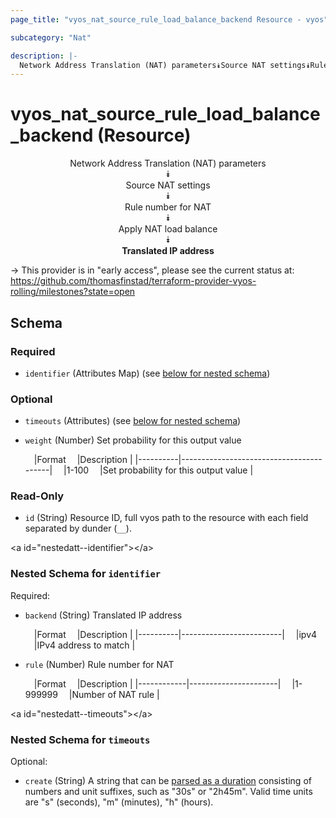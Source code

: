 ```yaml
---
page_title: "vyos_nat_source_rule_load_balance_backend Resource - vyos"

subcategory: "Nat"

description: |- 
  Network Address Translation (NAT) parameters⯯Source NAT settings⯯Rule number for NAT⯯Apply NAT load balance⯯Translated IP address
---
```


# vyos_nat_source_rule_load_balance_backend (Resource)
<center>

Network Address Translation (NAT) parameters  
⯯  
Source NAT settings  
⯯  
Rule number for NAT  
⯯  
Apply NAT load balance  
⯯  
**Translated IP address**


</center>

-> This provider is in "early access", please see the current status at: https://github.com/thomasfinstad/terraform-provider-vyos-rolling/milestones?state=open

## Schema

### Required

- `identifier` (Attributes Map) (see [below for nested schema](#nestedatt--identifier))

### Optional

- `timeouts` (Attributes) (see [below for nested schema](#nestedatt--timeouts))
- `weight` (Number) Set probability for this output value

    &emsp;|Format  &emsp;|Description                            |
    |----------|-----------------------------------------|
    &emsp;|1-100   &emsp;|Set probability for this output value  |

### Read-Only

- `id` (String) Resource ID, full vyos path to the resource with each field separated by dunder (`__`).

&lt;a id=&#34;nestedatt--identifier&#34;&gt;&lt;/a&gt;
### Nested Schema for `identifier`

Required:

- `backend` (String) Translated IP address

    &emsp;|Format  &emsp;|Description            |
    |----------|-------------------------|
    &emsp;|ipv4    &emsp;|IPv4 address to match  |
- `rule` (Number) Rule number for NAT

    &emsp;|Format    &emsp;|Description         |
    |------------|----------------------|
    &emsp;|1-999999  &emsp;|Number of NAT rule  |


&lt;a id=&#34;nestedatt--timeouts&#34;&gt;&lt;/a&gt;
### Nested Schema for `timeouts`

Optional:

- `create` (String) A string that can be [parsed as a duration](https://pkg.go.dev/time#ParseDuration) consisting of numbers and unit suffixes, such as &#34;30s&#34; or &#34;2h45m&#34;. Valid time units are &#34;s&#34; (seconds), &#34;m&#34; (minutes), &#34;h&#34; (hours).  
